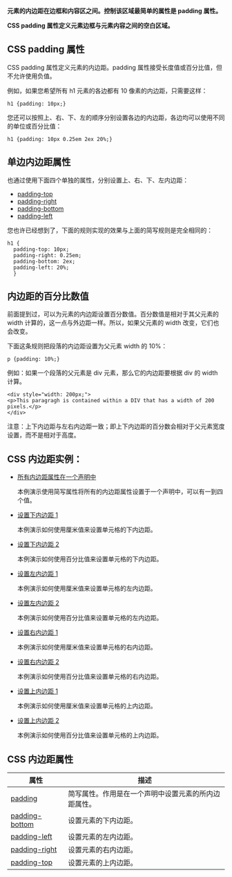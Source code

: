 **元素的内边距在边框和内容区之间。控制该区域最简单的属性是 padding 属性。**

**CSS padding 属性定义元素边框与元素内容之间的空白区域。**

## CSS padding 属性

CSS padding 属性定义元素的内边距。padding 属性接受长度值或百分比值，但不允许使用负值。

例如，如果您希望所有 h1 元素的各边都有 10 像素的内边距，只需要这样：

```
h1 {padding: 10px;}
```

您还可以按照上、右、下、左的顺序分别设置各边的内边距，各边均可以使用不同的单位或百分比值：

```
h1 {padding: 10px 0.25em 2ex 20%;}
```

## 单边内边距属性

也通过使用下面四个单独的属性，分别设置上、右、下、左内边距：

- [padding-top](http://www.w3school.com.cn/cssref/pr_padding-top.asp)
- [padding-right](http://www.w3school.com.cn/cssref/pr_padding-right.asp)
- [padding-bottom](http://www.w3school.com.cn/cssref/pr_padding-bottom.asp)
- [padding-left](http://www.w3school.com.cn/cssref/pr_padding-left.asp)

您也许已经想到了，下面的规则实现的效果与上面的简写规则是完全相同的：

```
h1 {
  padding-top: 10px;
  padding-right: 0.25em;
  padding-bottom: 2ex;
  padding-left: 20%;
  }

```

## 内边距的百分比数值

前面提到过，可以为元素的内边距设置百分数值。百分数值是相对于其父元素的 width 计算的，这一点与外边距一样。所以，如果父元素的 width 改变，它们也会改变。

下面这条规则把段落的内边距设置为父元素 width 的 10%：

```
p {padding: 10%;}
```

例如：如果一个段落的父元素是 div 元素，那么它的内边距要根据 div 的 width 计算。

```
<div style="width: 200px;">
<p>This paragragh is contained within a DIV that has a width of 200 pixels.</p>
</div> 

```

注意：上下内边距与左右内边距一致；即上下内边距的百分数会相对于父元素宽度设置，而不是相对于高度。

## CSS 内边距实例：

- [所有内边距属性在一个声明中](http://www.w3school.com.cn/tiy/t.asp?f=csse_padding)

  本例演示使用简写属性将所有的内边距属性设置于一个声明中，可以有一到四个值。

- [设置下内边距 1](http://www.w3school.com.cn/tiy/t.asp?f=csse_padding-bottom)

  本例演示如何使用厘米值来设置单元格的下内边距。

- [设置下内边距 2](http://www.w3school.com.cn/tiy/t.asp?f=csse_padding-bottom_percent)

  本例演示如何使用百分比值来设置单元格的下内边距。

- [设置左内边距 1](http://www.w3school.com.cn/tiy/t.asp?f=csse_padding-left)

  本例演示如何使用厘米值来设置单元格的左内边距。

- [设置左内边距 2](http://www.w3school.com.cn/tiy/t.asp?f=csse_padding-left_percent)

  本例演示如何使用百分比值来设置单元格的左内边距。

- [设置右内边距 1](http://www.w3school.com.cn/tiy/t.asp?f=csse_padding-right)

  本例演示如何使用厘米值来设置单元格的右内边距。

- [设置右内边距 2](http://www.w3school.com.cn/tiy/t.asp?f=csse_padding-right_percent)

  本例演示如何使用百分比值来设置单元格的右内边距。

- [设置上内边距 1](http://www.w3school.com.cn/tiy/t.asp?f=csse_padding-top)

  本例演示如何使用厘米值来设置单元格的上内边距。

- [设置上内边距 2](http://www.w3school.com.cn/tiy/t.asp?f=csse_padding-top_percent)

  本例演示如何使用百分比值来设置单元格的上内边距。

## CSS 内边距属性

| 属性                                                         | 描述                                                 |
| ------------------------------------------------------------ | ---------------------------------------------------- |
| [padding](http://www.w3school.com.cn/cssref/pr_padding.asp)  | 简写属性。作用是在一个声明中设置元素的所内边距属性。 |
| [padding-bottom](http://www.w3school.com.cn/cssref/pr_padding-bottom.asp) | 设置元素的下内边距。                                 |
| [padding-left](http://www.w3school.com.cn/cssref/pr_padding-left.asp) | 设置元素的左内边距。                                 |
| [padding-right](http://www.w3school.com.cn/cssref/pr_padding-right.asp) | 设置元素的右内边距。                                 |
| [padding-top](http://www.w3school.com.cn/cssref/pr_padding-top.asp) | 设置元素的上内边距。                                 |